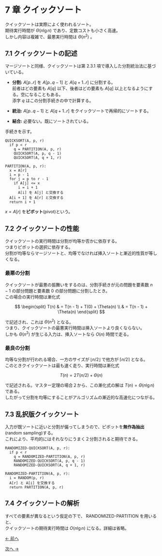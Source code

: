 # 7 章 クイックソート

クイックソートは実際によく使われるソート。  
期待実行時間が $\Theta(n\lg n)$ であり、定数コストも小さく高速。  
しかし内容は複雑で、最悪実行時間は $\Theta(n^2)$ 。

## 7.1 クイックソートの記述

マージソートと同様、クイックソートは第 $2.3.1$ 項で導入した分割統治法に基づいている。

- **分割:** $A[p..r]$ を $A[p..q-1]$ と $A[q+1..r]$ に分割する。  
  前者はどの要素も $A[q]$ 以下、後者はどの要素も $A[q]$ 以上となるようにする。空になることもある。  
  添字 $q$ はこの分割手続きの中で計算する。

- **統治:** $A[p..q-1]$ と $A[q+1..r]$ をクイックソートで再帰的にソートする。

- **結合:** 必要ない。既にソートされている。

手続きを示す。

```pseudo
QUICKSORT(A, p, r)
  if p < r
    q = PARTITION(A, p, r)
    QUICKSORT(A, p, q - 1)
    QUICKSORT(A, q + 1, r)
```

```pseudo
PARTITION(A, p, r):
  x = A[r]
  i = p - 1
  for j = p to r - 1
    if A[j] <= x
      i = i + 1
      A[i] を A[j] と交換する
  A[i + 1] を A[r] と交換する
  return i + 1
```

$x = A[r]$ を**ピボット**(pivot)という。

## 7.2 クイックソートの性能

クイックソートの実行時間は分割が均等か否かに依存する。  
つまりピボットの選択に依存する。  
分割が均等ならマージソートと、均等でなければ挿入ソートと漸近的性質が等しくなる。

### 最悪の分割

クイックソートが最悪の振舞いをするのは、分割手続きが元の問題を要素数 $n-1$ の部分問題と要素数 $0$ の部分問題に分割したとき。  
この場合の実行時間は漸化式

$$
  \begin{split}
    T(n) & = T(n - 1) + T(0) + \Theta(n) \\
         & = T(n - 1) + \Theta(n)
  \end{split}
$$

で記述され、これは $\Theta(n^2)$ となる。  
つまり、クイックソートの最悪実行時間は挿入ソートより良くならない。  
しかも $\Theta(n^2)$ が生じる入力は、挿入ソートなら $O(n)$ 時間で走る。

### 最良の分割

均等な分割が行われる場合、一方のサイズが $\lfloor n/2 \rfloor$ で他方が $\lceil n/2 \rceil$ となる。  
このときクイックソートは最も速く走り、実行時間は漸化式

$$
  T(n) = 2T(n/2) + \Theta(n)
$$

で記述される。マスター定理の場合２から、この漸化式の解は $T(n) = \Theta(n\lg n)$ である。  
したがって分割を均等にすることがアルゴリズムの漸近的な高速化につながる。

## 7.3 乱択版クイックソート

入力が既ソートに近いと分割が偏ってしまうので、ピボットを**無作為抽出**(random sampling)する。  
これにより、平均的にはそれなりにうまく２分割されると期待できる。

```pseudo
RANDOMIZED-QUICKSORT(A, p, r):
  if p < r
    q = RANDOMIZED-PARTITION(A, p, r)
    RANDOMIZED-QUICKSORT(A, p, q - 1)
    RANDOMIZED-QUICKSORT(A, q + 1, r)
```

```pseudo
RANDOMIZED-PARTITION(A, p, r):
  i = RANDOM(p, r)
  A[r] と A[i] を交換する
  return PARTITION(A, p, r)
```

## 7.4 クイックソートの解析

すべての要素が異なるという仮定の下で、 $\text{RANDOMIZED-PARTITION}$ を用いると、  
クイックソートの期待実行時間は $O(n\lg n)$ になる。詳細は省略。

[← 前へ](../ch06/note.md)

[次へ →](../ch08/note.md)

